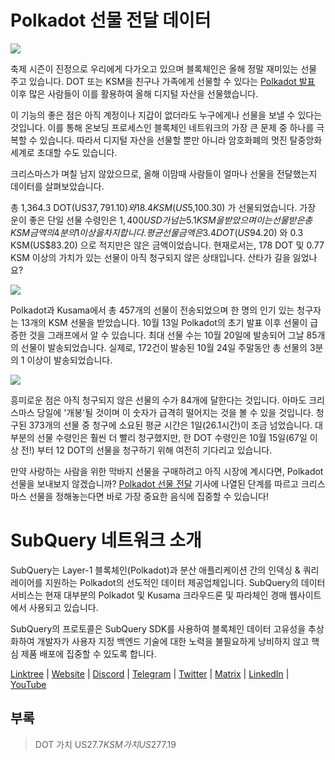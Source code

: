 # Polkadot 선물 전달 데이터

![](https://miro.medium.com/max/1400/1*Y_Fm1wWLcN9lAbWr0KK1qA.png)

축제 시즌이 진정으로 우리에게 다가오고 있으며 블록체인은 올해 정말 재미있는 선물 주고 있습니다. DOT 또는 KSM을 친구나 가족에게 선물할 수 있다는 [Polkadot 발표](https://polkadot.network/blog/introducing-polkadot-kusama-gifts/) 이후 많은 사람들이 이를 활용하여 올해 디지털 자산을 선물했습니다.

이 기능의 좋은 점은 아직 계정이나 지갑이 없더라도 누구에게나 선물을 보낼 수 있다는 것입니다. 이를 통해 온보딩 프로세스인 블록체인 네트워크의 가장 큰 문제 중 하나를 극복할 수 있습니다. 따라서 디지털 자산을 선물할 뿐만 아니라 암호화폐의 멋진 탈중앙화 세계로 초대할 수도 있습니다.

크리스마스가 며칠 남지 않았으므로, 올해 이맘때 사람들이 얼마나 선물을 전달했는지 데이터를 살펴보았습니다.

총 1,364.3 DOT(US$37,791.10) 와 18.4 KSM(US$5,100.30) 가 선물되었습니다. 가장 운이 좋은 단일 선물 수령인은 $1,400 USD가 넘는 5.1 KSM을 받았으며 이는 선물 받은 총 KSM 금액의 4분의 1 이상을 차지합니다. 평균 선물 금액은 3.4 DOT(US$94.20) 와 0.3 KSM(US$83.20) 으로 적지만은 않은 금액이었습니다. 현재로서는, 178 DOT 및 0.77 KSM 이상의 가치가 있는 선물이 아직 청구되지 않은 상태입니다. 산타가 길을 잃었나요?

![](https://miro.medium.com/max/1400/0*39FkrB8c1ZE2LhlU)

Polkadot과 Kusama에서 총 457개의 선물이 전송되었으며 한 명의 인기 있는 청구자는 13개의 KSM 선물을 받았습니다. 10월 13일 Polkadot의 초기 발표 이후 선물이 급증한 것을 그래프에서 알 수 있습니다. 최대 선물 수는 10월 20일에 발송되어 그날 85개의 선물이 발송되었습니다. 실제로, 172건이 발송된 10월 24일 주말동안 총 선물의 3분의 1 이상이 발송되었습니다.

![](https://miro.medium.com/max/1400/0*F12i2JCMl0YOwaLG)

흥미로운 점은 아직 청구되지 않은 선물의 수가 84개에 달한다는 것입니다. 아마도 크리스마스 당일에 '개봉'될 것이며 이 숫자가 급격히 떨어지는 것을 볼 수 있을 것입니다. 청구된 373개의 선물 중 청구에 소요된 평균 시간은 1일(26.1시간)이 조금 넘었습니다. 대부분의 선물 수령인은 훨씬 더 빨리 청구했지만, 한 DOT 수령인은 10월 15일(67일 이상 전!) 부터 12 DOT의 선물을 청구하기 위해 여전히 기다리고 있습니다.

만약 사랑하는 사람을 위한 막바지 선물을 구매하려고 아직 시장에 계시다면, Polkadot 선물을 보내보지 않겠습니까? [Polkadot 선물 전달](https://polkadot.network/blog/introducing-polkadot-kusama-gifts/) 기사에 나열된 단계를 따르고 크리스마스 선물을 정해놓는다면 바로 가장 중요한 음식에 집중할 수 있습니다!

# SubQuery 네트워크 소개

SubQuery는 Layer-1 블록체인(Polkadot)과 분산 애플리케이션 간의 인덱싱 & 쿼리 레이어를 지원하는 Polkadot의 선도적인 데이터 제공업체입니다. SubQuery의 데이터 서비스는 현재 대부분의 Polkadot 및 Kusama 크라우드론 및 파라체인 경매 웹사이트에서 사용되고 있습니다.

SubQuery의 프로토콜은 SubQuery SDK를 사용하여 블록체인 데이터 고유성을 추상화하여 개발자가 사용자 지정 백엔드 기술에 대한 노력을 불필요하게 낭비하지 않고 핵심 제품 배포에 집중할 수 있도록 합니다.

​​​​[Linktree](https://linktr.ee/subquerynetwork)  |  [Website](https://subquery.network/)  |  [Discord](https://discord.com/invite/78zg8aBSMG)  |  [Telegram](https://t.me/subquerynetwork)  |  [Twitter](https://twitter.com/subquerynetwork)  |  [Matrix](https://matrix.to/#/#subquery:matrix.org)  |  [LinkedIn](https://www.linkedin.com/company/subquery)  |  [YouTube](https://www.youtube.com/channel/UCi1a6NUUjegcLHDFLr7CqLw)

## 부록

> DOT 가치 US$27.7 KSM 가치 US$277.19
